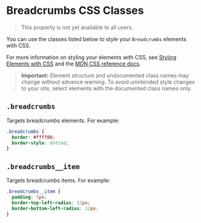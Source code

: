 <!-- This article was published using the Doc Push single-sourcing tool. Any changes to this article MUST be made in the source file. Find it at www.github.com/wix-private/velo-docs.-->

# Breadcrumbs CSS Classes

> This property is not yet available to all users.

You can use the classes listed below
to style your `Breadcrumbs` elements with CSS.

For more information on styling your elements with CSS, see
[Styling Elements with CSS]($w/styling-elements-with-css) and the
[MDN CSS reference docs](https://developer.mozilla.org/en-US/docs/Learn/CSS).

<blockquote class="important">

__Important:__
Element structure and undocumented class names
may change without advance warning.
To avoid unintended style changes to your site,
select elements with the documented class names only.

</blockquote>

## `.breadcrumbs`

Targets breadcrumbs elements.
For example:

```css
.breadcrumbs {
  border: #ffff00;
  border-style: dotted;
}
```

## `.breadcrumbs__item`

Targets breadcrumbs items.
For example:

```css
.breadcrumbs__item {
  padding: 5px;
  border-top-left-radius: 12px;
  border-bottom-left-radius: 12px;
}
```
